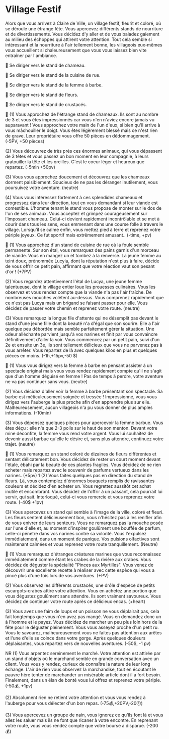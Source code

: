 

# Village Festif
Alors que vous arrivez à Claire de Ville, un village festif, fleurit et coloré, où se déroule une étrange fête. Vous apercevez différents stands de nourriture et de divertissements. Vous décidez d'y aller et de vous baladez gaiement au milieu des échoppes qui attirent votre attention. Tout cela semble si intéressant et la nourriture à l'air tellement bonne, les villageois eux-mêmes vous accueillent si chaleureusement que vous vous laissez bien vite entraîner par l'ambiance.

🐫 Se diriger vers le stand de chameau.

🌭 Se diriger vers le stand de la cuisine de rue.

🧔 Se diriger vers le stand de la femme à barbe.

🌺 Se diriger vers le stand de fleurs.

🦀 Se diriger vers le stand de crustacés.


🐫
(1) Vous approchez de l'étrange stand de chameaux. Ils sont au nombre de 3 et vous êtes impressionnés car vous n'en n'aviez encore jamais vu auparavant ! Vous approchez votre main de l'un d'eux, si bien qu'il arrive à vous mâchouiller le doigt. Vous êtes légèrement blessé mais ce n'est rien de grave. Leur propriétaire vous offre 50 pièces en dédommagement.
(-5PV, +50 pièces)

(2) Vous découvrez de très près ces énormes animaux, qui vous dépassent de 3 têtes et vous passez un bon moment en leur compagnie, à leurs gratouiller la tête et les oreilles. C'est le coeur léger et heureux que repartez.
(-5min +50pv)

(3) Vous vous approchez doucement et découvrez que les chameaux dorment paisiblement. Soucieux de ne pas les déranger inutilement, vous poursuivez votre aventure. 
(neutre)

(4) Vous vous intéressez fortement à ces splendides chameaux et progressez dans leur direction, tout en vous demandant si leur viande est comestible. L'homme tenant le stand vous propose de monter sur le dos de l'un de ses animaux. Vous acceptez et grimpez courageusement sur l'imposant chameau. Celui-ci devient rapidement incontrôlable et se met à courir dans tous les sens, vous emmenant dans une course folle à travers le village. Lorsqu'il se calme enfin, vous mettez pied à terre et reprenez votre périple joyeux. Ce fut sportif mais extrêmement amusant.. 
(-time, +pv)

🌭
(1) Vous approchez d'un stand de cuisine de rue où la foule semble permanente. Sur son étal, vous remarquez des pains garnis d'un morceau de viande. Vous en mangez un et tombez à la renverse. La jeune femme au teint doux, prénommée Lucyia, dont la réputation n'est plus à faire, décide de vous offrir ce petit pain, affirmant que votre réaction vaut son pesant d'or ! 
(+7PV)

(2) Vous regardez attentivement l'étal de Lucya, une jeune femme talentueuse, dont le village entier loue les prouesses culinaires. Vous les observez et vous rendez compte que la viande n'a pas l'air fraîche. De nombreuses mouches volètent au-dessus. Vous comprenez rapidement que ce n'est pas Lucya mais un brigand se faisant passer pour elle. Vous décidez de passer votre chemin et reprenez votre route. 
(neutre)

(3) Vous remarquez la longue file d'attente qui ne désemplit pas devant le stand d'une jeune fille dont la beauté n'a d'égal que son sourire. Elle a l'air quelque peu débordée mais semble parfaitement gérer la situation. Une odeur alléchante parvient jusqu'à vos narines et finit par vous convaincre définitivement d'aller la voir. Vous commencez par un petit pain, suivi d'un 2e et ensuite un 3e, ils sont tellement délicieux que vous ne parvenez pas à vous arrêter. Vous repartez de là avec quelques kilos en plus et quelques pièces en moins. 
(-1h,+15pv,-50 $)

🧔
(1) Vous vous dirigez vers la femme à barbe en pensant assister à un spectacle original mais vous vous rendez rapidement compte qu'il ne s'agit que d'un homme déguisé en femme ! Pas de temps à perdre, votre aventure ne va pas continuer sans vous. 
(neutre)

(2) Vous décidez d'aller voir la femme à barbe présentant son spectacle. Sa barbe est méticuleusement soignée et tressée ! Impressionné, vous vous dirigez vers l'auberge la plus proche afin d'en apprendre plus sur elle. Malheureusement, aucun villageois n'a pu vous donner de plus amples informations. 
(-10min)

(3) Vous dépensez quelques pièces pour apercevoir la femme barbue. Vous êtes déçu : elle n'a que 2-3 poils sur le haut de son menton. Devant votre mine déconfite, la femme vous rend votre argent. Vous lui souhaitez de devenir aussi barbue qu'elle le désire et, sans plus attendre, continuez votre trajet. 
(neutre)

🌺
(1) Vous remarquez un stand coloré de dizaines de fleurs différentes et sentant délicatement bon. Vous décidez de rester un court moment devant l'étale, ébahi par la beauté de ces plantes fragiles. Vous décidez de ne rien acheter mais repartez avec le souvenir de parfums vertueux dans les narines.
(+5pv)
1
(2) Vous faites quelques pas en direction du stand de fleurs. Là, vous contemplez d'énormes bouquets remplis de ravissantes couleurs et décidez d'en acheter un. Vous regrettez aussitôt cet achat inutile et encombrant. Vous décidez de l'offrir à un passant, cela pourrait lui servir, qui sait. Interloqué, celui-ci vous remercie et vous reprenez votre route.
(-40$ +1pv)

(3) Vous apercevez un stand qui semble à l'image de la ville, coloré et fleuri. Les fleurs sentent délicieusement bon, vous n'hésitez pas à les renifler afin de vous enivrer de leurs senteurs. Vous ne remarquez pas la mouche posée sur l'une d'elle et, au moment d'inspirer goulûment une bouffée de parfum, celle-ci pénètre dans vos narines contre sa volonté. Vous l'expulsez immédiatement, dans un moment de panique. Vos pulsions olfactives sont maintenant calmées et vous reprenez votre route tranquillement. 
(Neutre)

🦀
(1) Vous remarquez d'étranges créatures marines que vous reconnaissez immédiatement comme étant les crabes de la rivière aux crabes. Vous décidez de déguster la spécialité "Pinces aux Myrtilles". Vous venez de découvrir une excellente recette à réaliser avec cette espèce qui vous a pincé plus d'une fois lors de vos aventures. 
(+PV)

(2) Vous observez les différents crustacés, une drôle d'espèce de petits escargots-crabes attire votre attention. Vous en achetez une portion que vous dégustez goulûment sans attendre. Ils sont vraiment savoureux. Vous décidez de continuer votre route après ce délicieux encas. 
(+heart)

(3) Vous avez une faim de loups et un poisson ne vous déplairait pas, cela fait longtemps que vous n'en avez pas mangé. Vous en demandez donc un à l'homme et le payez. Vous décidez de marcher un peu plus loin hors de la fête pour le déguster pleinement. Vous vous asseyez proche d'un petit ru. Vous le savourez, malheureusement vous ne faites pas attention aux arêtes et l'une d'elle se coince dans votre gorge. Après quelques douleurs déplaisantes, vous repartez vers de nouvelles aventures. 
(-50$, -1 pv)


NR
(1) Vous arpentez sereinement le marché. Votre attention est attirée par un stand d'objets où le marchand semble en grande conversation avec un client. Vous vous y rendez, curieux de connaître la nature de leur long échange. L'air de rien vous observez la marchandise, tout en écoutant le pauvre hère tenter de marchander un misérable article dont il a fort besoin. Finalement, dans un élan de bonté vous lui offrez et reprenez votre périple. 
(-50💰, +1pv)

(2) Absolument rien ne retient votre attention et vous vous rendez à l'auberge pour vous délecter d'un bon repas. 
(-75💰,+20PV,-20🕑)

(3) Vous apercevez un groupe de nain, vous ignorez ce qu'ils font là et vous allez les saluer mais ils ne font que ricaner à votre encontre. En reprenant votre route, vous vous rendez compte que votre bourse a disparue. 
(-200💰)

